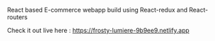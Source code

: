 React based E-commerce webapp build using React-redux and React-routers

Check it out live here : https://frosty-lumiere-9b9ee9.netlify.app
